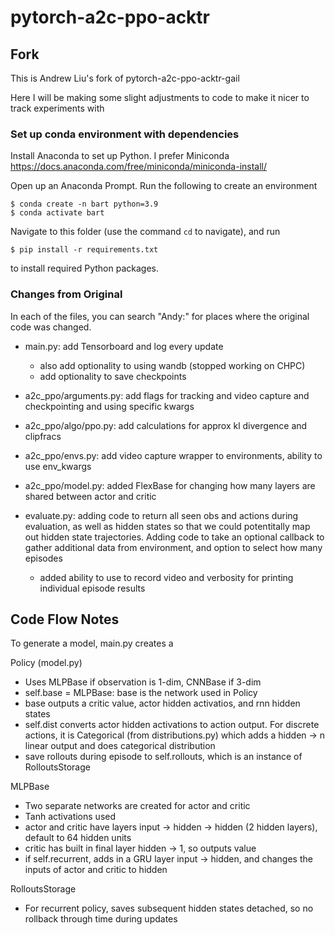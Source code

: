 # pytorch-a2c-ppo-acktr

## Fork

This is Andrew Liu's fork of pytorch-a2c-ppo-acktr-gail

Here I will be making some slight adjustments to code to make it nicer to track experiments with

### Set up conda environment with dependencies

Install Anaconda to set up Python. I prefer Miniconda https://docs.anaconda.com/free/miniconda/miniconda-install/

Open up an Anaconda Prompt. Run the following to create an environment

```
$ conda create -n bart python=3.9
$ conda activate bart
```

Navigate to this folder (use the command `cd` to navigate), and run
```
$ pip install -r requirements.txt
```
to install required Python packages.

### Changes from Original

In each of the files, you can search "Andy:" for places where the original code was changed.

* main.py: add Tensorboard and log every update
  * also add optionality to using wandb (stopped working on CHPC)
  * add optionality to save checkpoints
* a2c_ppo/arguments.py: add flags for tracking and video capture and checkpointing and using specific kwargs
* a2c_ppo/algo/ppo.py: add calculations for approx kl divergence and clipfracs
* a2c_ppo/envs.py: add video capture wrapper to environments, ability to use env_kwargs
* a2c_ppo/model.py: added FlexBase for changing how many layers are shared between actor and critic

* evaluate.py: adding code to return all seen obs and actions during evaluation, as well as hidden states so that we could potentitally map out hidden state trajectories. Adding code to take an optional callback to gather additional data from environment, and option to select how many episodes
  * added ability to use to record video and verbosity for printing individual episode results


## Code Flow Notes

To generate a model, main.py creates a 

Policy (model.py)
* Uses MLPBase if observation is 1-dim, CNNBase if 3-dim
* self.base = MLPBase: base is the network used in Policy
* base outputs a critic value, actor hidden activatios, and rnn hidden states
* self.dist converts actor hidden activations to action output. For discrete actions, it is Categorical (from distributions.py) which adds a hidden -> n linear output and does categorical distribution
* save rollouts during episode to self.rollouts, which is an instance of RolloutsStorage

MLPBase
* Two separate networks are created for actor and critic
* Tanh activations used
* actor and critic have layers input -> hidden -> hidden (2 hidden layers), default to 64 hidden units
* critic has built in final layer hidden -> 1, so outputs value
* if self.recurrent, adds in a GRU layer input -> hidden, and changes the inputs of actor and critic to hidden

RolloutsStorage
* For recurrent policy, saves subsequent hidden states detached, so no rollback through time during updates
